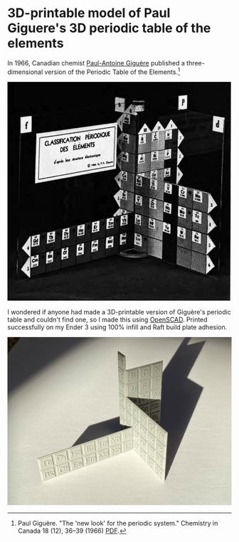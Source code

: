 # 3D-printable model of Paul Giguere's 3D periodic table of the elements

In 1966, Canadian chemist [Paul-Antoine Giguère](https://en.wikipedia.org/wiki/Paul-Antoine_Giguère) published a three-dimensional version of the Periodic Table of the Elements.[^1] 

![Figure from Giguère's paper](giguere_figure.png)

 I wondered if anyone had made a 3D-printable version of Giguère's periodic table and couldn't find one, so I made this using [OpenSCAD](https://openscad.org).  Printed successfully on my Ender 3 using 100% infill and Raft build plate adhesion.

![v1 of my 3D-printed Giguère periodic table](v1.jpeg)

[^1]: Paul Giguère. "The 'new look' for the periodic system." Chemistry in Canada 18 (12), 36–39 (1966) [PDF](giguere-1966.pdf).